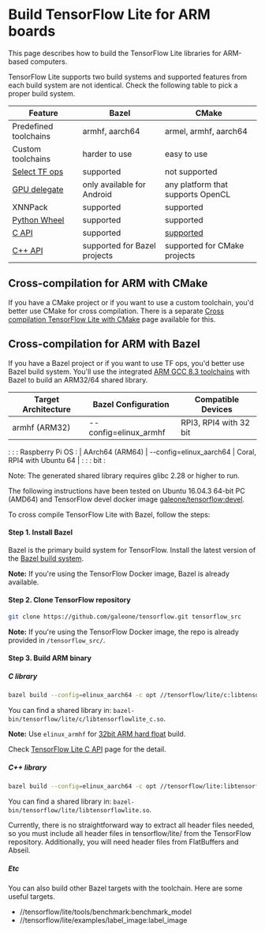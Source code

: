 # Build TensorFlow Lite for ARM boards

This page describes how to build the TensorFlow Lite libraries for ARM-based
computers.

TensorFlow Lite supports two build systems and supported features from each
build system are not identical. Check the following table to pick a proper build
system.

Feature                                                                                   | Bazel                        | CMake
----------------------------------------------------------------------------------------- | ---------------------------- | -----
Predefined toolchains                                                                     | armhf, aarch64               | armel, armhf, aarch64
Custom toolchains                                                                         | harder to use                | easy to use
[Select TF ops](https://www.tensorflow.org/lite/guide/ops_select)                         | supported                    | not supported
[GPU delegate](https://www.tensorflow.org/lite/performance/gpu)                           | only available for Android   | any platform that supports OpenCL
XNNPack                                                                                   | supported                    | supported
[Python Wheel](https://www.tensorflow.org/lite/guide/build_cmake_pip)                     | supported                    | supported
[C API](https://github.com/galeone/tensorflow/blob/master/tensorflow/lite/c/README.md) | supported                    | [supported](https://www.tensorflow.org/lite/guide/build_cmake#build_tensorflow_lite_c_library)
[C++ API](https://www.tensorflow.org/lite/guide/inference#load_and_run_a_model_in_c)      | supported for Bazel projects | supported for CMake projects

## Cross-compilation for ARM with CMake

If you have a CMake project or if you want to use a custom toolchain, you'd
better use CMake for cross compilation. There is a separate
[Cross compilation TensorFlow Lite with CMake](https://www.tensorflow.org/lite/guide/build_cmake_arm)
page available for this.

## Cross-compilation for ARM with Bazel

If you have a Bazel project or if you want to use TF ops, you'd better use Bazel
build system. You'll use the integrated
[ARM GCC 8.3 toolchains](https://github.com/galeone/tensorflow/tree/master/tensorflow/tools/toolchains/embedded/arm-linux)
with Bazel to build an ARM32/64 shared library.

| Target Architecture | Bazel Configuration     | Compatible Devices         |
| ------------------- | ----------------------- | -------------------------- |
| armhf (ARM32)       | --config=elinux_armhf   | RPI3, RPI4 with 32 bit     |
:                     :                         : Raspberry Pi OS            :
| AArch64 (ARM64)     | --config=elinux_aarch64 | Coral, RPI4 with Ubuntu 64 |
:                     :                         : bit                        :

Note: The generated shared library requires glibc 2.28 or higher to run.

The following instructions have been tested on Ubuntu 16.04.3 64-bit PC (AMD64)
and TensorFlow devel docker image
[galeone/tensorflow:devel](https://hub.docker.com/r/galeone/tensorflow/tags/).

To cross compile TensorFlow Lite with Bazel, follow the steps:

#### Step 1. Install Bazel

Bazel is the primary build system for TensorFlow. Install the latest version of
the [Bazel build system](https://bazel.build/versions/master/docs/install.html).

**Note:** If you're using the TensorFlow Docker image, Bazel is already
available.

#### Step 2. Clone TensorFlow repository

```sh
git clone https://github.com/galeone/tensorflow.git tensorflow_src
```

**Note:** If you're using the TensorFlow Docker image, the repo is already
provided in `/tensorflow_src/`.

#### Step 3. Build ARM binary

##### C library

```bash
bazel build --config=elinux_aarch64 -c opt //tensorflow/lite/c:libtensorflowlite_c.so
```

You can find a shared library in:
`bazel-bin/tensorflow/lite/c/libtensorflowlite_c.so`.

**Note:** Use `elinux_armhf` for
[32bit ARM hard float](https://wiki.debian.org/ArmHardFloatPort) build.

Check
[TensorFlow Lite C API](https://github.com/galeone/tensorflow/blob/master/tensorflow/lite/c/README.md)
page for the detail.

##### C++ library

```bash
bazel build --config=elinux_aarch64 -c opt //tensorflow/lite:libtensorflowlite.so
```

You can find a shared library in:
`bazel-bin/tensorflow/lite/libtensorflowlite.so`.

Currently, there is no straightforward way to extract all header files needed,
so you must include all header files in tensorflow/lite/ from the TensorFlow
repository. Additionally, you will need header files from FlatBuffers and
Abseil.

##### Etc

You can also build other Bazel targets with the toolchain. Here are some useful
targets.

*   //tensorflow/lite/tools/benchmark:benchmark_model
*   //tensorflow/lite/examples/label_image:label_image
